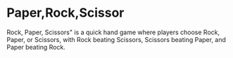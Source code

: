 # Paper,Rock,Scissor
 Rock, Paper, Scissors" is a quick hand game where players choose Rock, Paper, or Scissors, with Rock beating Scissors, Scissors beating Paper, and Paper beating Rock.
